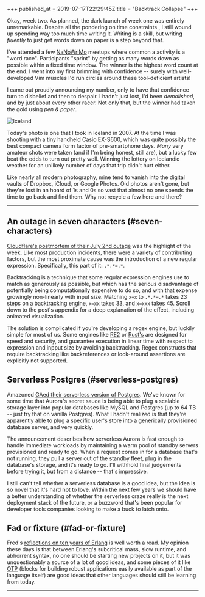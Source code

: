 +++
published_at = 2019-07-17T22:29:45Z
title = "Backtrack Collapse"
+++

Okay, week two. As planned, the dark launch of week one was
entirely unremarkable. Despite all the pondering on time
constraints , I still wound up spending way too much time
writing it. Writing is a skill, but writing _fluently_ to
just get words down on paper is a step beyond that.

I've attended a few [NaNoWriMo][nanowrimo] meetups where
common a activity is a "word race". Participants "sprint"
by getting as many words down as possible within a fixed
time window. The winner is the highest word count at the
end. I went into my first brimming with confidence --
surely with well-developed Vim muscles I'd run circles
around these tool-deficient artists!

I came out proudly announcing my number, only to have that
confidence turn to disbelief and then to despair. I hadn't
just lost, I'd been _demolished_, and by just about every
other racer. Not only that, but the winner had taken the
gold using _pen & paper_.

![Iceland](/assets/images/nanoglyphs/002-backtracking/iceland@2x.jpg)

Today's photo is one that I took in Iceland in 2007. At the
time I was shooting with a tiny handheld Casio EX-S600,
which was quite possibly the best compact camera form
factor of pre-smartphone days. _Many_ very amateur shots
were taken (and if I'm being honest, still are), but a
lucky few beat the odds to turn out pretty well. Winning
the lottery on Icelandic weather for an unlikely number of
days that trip didn't hurt either.

Like nearly all modern photography, mine tend to vanish
into the digital vaults of Dropbox, iCloud, or Google
Photos. Old photos aren't gone, but they're lost in an
hoard of 1s and 0s so vast that almost no one spends the
time to go back and find them. Why not recycle a few here
and there?

---

## An outage in seven characters (#seven-characters)

[Cloudflare's postmortem of their July 2nd
outage][cloudflare] was the highlight of the week. Like
most production incidents, there were a variety of
contributing factors, but the most proximate cause was the
introduction of a new regular expression. Specifically,
this part of it: `.*.*=.*`.

Backtracking is a technique that some regular expression
engines use to match as generously as possible, but which
has the serious disadvantage of potentially being
computationally expensive to do so, and with that expense
growingly non-linearly with input size. Matching `x=x` to
`.*.*=.*` takes 23 steps on a backtracking engine, `x=xx`
takes 33, and `x=xxx` takes 45. Scroll down to the post's
appendix for a deep explanation of the effect, including
animated visualization.

The solution is complicated if you're developing a regex
engine, but luckily simple for most of us. Some engines
like [RE2][re2] or [Rust's][rustregex] are designed for
speed and security, and guarantee execution in linear time
with respect to expression and inpput size by avoiding
backtracking. Regex constructs that require backtracking
like backreferences or look-around assertions are
explicitly not supported.

## Serverless Postgres (#serverless-postgres)

Amazoned [GAed their serverless version of
Postgres][aurorapostgres]. We've known for some time that
Aurora's secret sauce is being able to plug a scalable
storage layer into popular databases like MySQL and
Postgres (up to 64 TB -- just try that on vanilla
Postgres). What I hadn't realized is that they're
apparently able to plug a specific user's store into a
generically provisioned database server, and very quickly.

The announcement describes how serverless Aurora is fast
enough to handle immediate workloads by maintaining a warm
pool of standby servers provisioned and ready to go. When a
request comes in for a database that's not running, they
pull a server out of the standby fleet, plug in the
database's storage, and it's ready to go. I'll withhold
final judgements before trying it, but from a distance --
that's impressive.

I still can't tell whether a serverless database is a good
idea, but the idea is so novel that it's hard not to love.
Within the next few years we should have a better
understanding of whether the serverless craze really is the
next deployment stack of the future, or a buzzword that's
been popular for developer tools companies looking to make
a buck to latch onto.

## Fad or fixture (#fad-or-fixture)

Fred's [reflections on ten years of Erlang][tenyears] is well worth a
read. My opinion these days is that between Erlang's
subcritical mass, slow runtime, and abhorrent syntax, no
one should be starting new projects on it, but it was
unquestionably a source of a lot of good ideas, and some
pieces of it like [OTP][otp] (blocks for building robust
applications easily available as part of the language
itself) are good ideas that other languages should still be
learning from today.

---

[aurorapostgres]: https://aws.amazon.com/blogs/aws/amazon-aurora-postgresql-serverless-now-generally-available/
[cloudflare]: https://blog.cloudflare.com/details-of-the-cloudflare-outage-on-july-2-2019/
[nanowrimo]: https://en.wikipedia.org/wiki/National_Novel_Writing_Month
[otp]: https://learnyousomeerlang.com/what-is-otp
[re2]: https://github.com/google/re2/
[rustregex]: https://docs.rs/regex/1.1.9/regex/
[tenyears]: https://ferd.ca/ten-years-of-erlang.html
